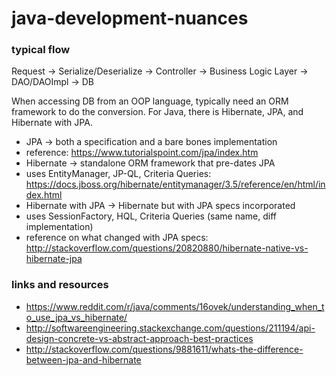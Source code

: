 # java-development-nuances

### typical flow
Request -> Serialize/Deserialize -> Controller -> Business Logic Layer -> DAO/DAOImpl -> DB

When accessing DB from an OOP language, typically need an ORM framework to do the conversion. For Java, there is Hibernate, JPA, and Hibernate with JPA.
* JPA -> both a specification and a bare bones implementation
 * reference: https://www.tutorialspoint.com/jpa/index.htm
* Hibernate -> standalone ORM framework that pre-dates JPA
 * uses EntityManager, JP-QL, Criteria Queries: https://docs.jboss.org/hibernate/entitymanager/3.5/reference/en/html/index.html
* Hibernate with JPA -> Hibernate but with JPA specs incorporated
 * uses SessionFactory, HQL, Criteria Queries (same name, diff implementation)
 * reference on what changed with JPA specs: http://stackoverflow.com/questions/20820880/hibernate-native-vs-hibernate-jpa

### links and resources
* https://www.reddit.com/r/java/comments/16ovek/understanding_when_to_use_jpa_vs_hibernate/
* http://softwareengineering.stackexchange.com/questions/211194/api-design-concrete-vs-abstract-approach-best-practices
* http://stackoverflow.com/questions/9881611/whats-the-difference-between-jpa-and-hibernate

